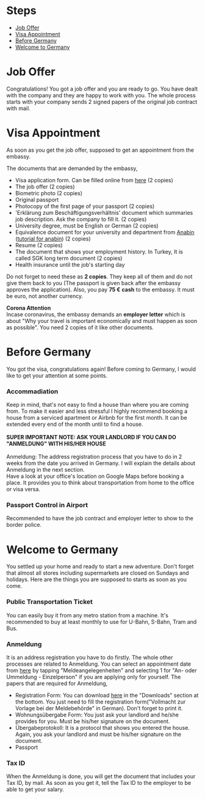 # Steps
- [Job Offer](#job-offer)
- [Visa Appointment](#visa-appointment)
- [Before Germany](#before-germany)
- [Welcome to Germany](#welcome-to-germany)

# Job Offer
Congratulations! You got a job offer and you are ready to go. You have dealt with the company and they are happy to work with you. 
The whole process starts with your company sends 2 signed papers of the original job contract with mail.

# Visa Appointment
As soon as you get the job offer, supposed to get an appointment from the embassy.

The documents that are demanded by the embassy,
- Visa application form. Can be filled online from [here](https://videx-national.diplo.de/videx/visum-erfassung/#/videx-langfristiger-aufenthalt) (2 copies)
- The job offer (2 copies)
- Biometric photo (2 copies)
- Original passport
- Photocopy of the first page of your passport (2 copies)
- 'Erklärung zum Beschäftigungsverhältnis' document which summaries job description. Ask the company to fill it. (2 copies)
- University degree, must be English or German (2 copies)
- Equivalence document for your university and department from [Anabin](https://anabin.kmk.org/anabin.html) ([tutorial for anabin](https://www.nomadenberlin.com/blog/anabin)) (2 copies)
- Resume (2 copies)
- The document that shows your employment history. In Turkey, It is called SGK long term document (2 copies)
- Health insurance until the job's starting day

Do not forget to need these as **2 copies**. They keep all of them and do not give them back to you (The passport is given back after the embassy approves the application). Also, you pay **75 €** **cash** to the embassy. It must be euro, not another currency.

**Corona Attention**<br/>
Incase coronavirus, the embassy demands an **employer letter** which is about "Why your travel is important economically and must happen as soon as possible". You need 2 copies of it like other documents.

# Before Germany
You got the visa, congratulations again! Before coming to Germany, I would like to get your attention at some points.

### Accommadiation
  Keep in mind, that's not easy to find a house than where you are coming from. To make it easier and less stressful I highly recommend booking a house from a serviced apartment or Airbnb for the first month. It can be extended every end of the month until to find a house. 
  <br/><br/>**SUPER IMPORTANT NOTE: ASK YOUR LANDLORD IF YOU CAN DO "ANMELDUNG" WITH HIS/HER HOUSE**<br/><br/>
  Anmeldung: The address registration process that you have to do in 2 weeks from the date you arrived in Germany. I will explain the details about Anmeldung in the next section.
  <br/>Have a look at your office's location on Google Maps before booking a place. It provides you to think about transportation from home to the office or visa versa.
  
### Passport Control in Airport
  Recommended to have the job contract and employer letter to show to the border police.

# Welcome to Germany
You settled up your home and ready to start a new adventure. Don't forget that almost all stores including supermarkets are closed on Sundays and holidays. Here are the things you are supposed to starts as soon as you come.
### Public Transportation Ticket
  You can easily buy it from any metro station from a machine. It's recommended to buy at least monthly to use for U-Bahn, S-Bahn, Tram and Bus.
### Anmeldung
  It is an address registration you have to do firstly. The whole other processes are related to Anmeldung. You can select an appointment date from [here](https://www.muenchen.de/rathaus/terminvereinbarung_bb.html) by tapping "Meldeangelegenheiten" and selecting 1 for "An- oder Ummeldung - Einzelperson" if you are applying only for yourself.
  The papers that are required for Anmeldung,
  - Registration Form: You can download [here](https://www.muenchen.de/rathaus/home_en/Department-of-Public-Order/Registration-Deregistration.html) in the "Downloads" section at the bottom. You just need to fill the registration form("Vollmacht zur Vorlage bei der Meldebehörde" in German). Don't forget to print it.
  - Wohnungsübergabe Form: You just ask your landlord and he/she provides for you. Must be his/her signature on the document.
  - Übergabeprotokoll: It is a protocol that shows you entered the house. Again, you ask your landlord and must be his/her signature on the document.
  - Passport
### Tax ID
  When the Anmeldung is done, you will get the document that includes your Tax ID, by mail. As soon as you get it, tell the Tax ID to the employer to be able to get your salary.
